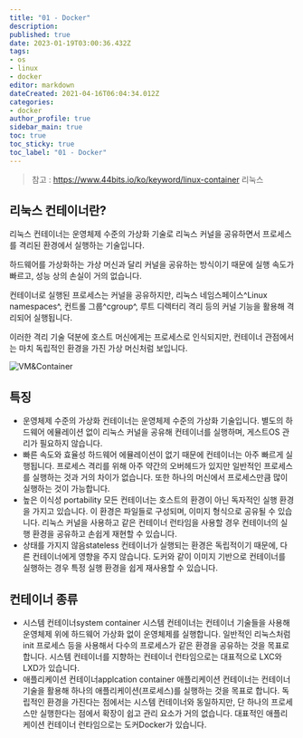 ```yaml
---
title: "01 - Docker"
description: 
published: true
date: 2023-01-19T03:00:36.432Z
tags: 
- os
- linux
- docker
editor: markdown
dateCreated: 2021-04-16T06:04:34.012Z
categories: 
- docker
author_profile: true
sidebar_main: true
toc: true
toc_sticky: true
toc_label: "01 - Docker"
---
```


> 참고 : https://www.44bits.io/ko/keyword/linux-container
리눅스
## 리눅스 컨테이너란?

리눅스 컨테이너는 운영체제 수준의 가상화 기술로 리눅스 커널을 공유하면서 프로세스를 격리된 환경에서 실행하는 기술입니다. 

하드웨어를 가상화하는 가상 머신과 달리 커널을 공유하는 방식이기 때문에 실행 속도가 빠르고, 성능 상의 손실이 거의 없습니다. 

컨테이너로 실행된 프로세스는 커널을 공유하지만, 리눅스 네임스페이스^Linux namespaces^, 컨트롤 그룹^cgroup^, 루트 디렉터리 격리 등의 커널 기능을 활용해 격리되어 실행됩니다. 

이러한 격리 기술 덕분에 호스트 머신에게는 프로세스로 인식되지만, 컨테이너 관점에서는 마치 독립적인 환경을 가진 가상 머신처럼 보입니다.

![VM&Container](https://d1.awsstatic.com/Developer%20Marketing/containers/monolith_2-VM-vs-Containers.78f841efba175556d82f64d1779eb8b725de398d.png)

## 특징
- 운영체제 수준의 가상화 
컨테이너는 운영체제 수준의 가상화 기술입니다. 
별도의 하드웨어 에뮬레이션 없이 리눅스 커널을 공유해 컨테이너를 실행하며, 게스트OS 관리가 필요하지 않습니다.
- 빠른 속도와 효율성 
하드웨어 에뮬레이션이 없기 때문에 컨테이너는 아주 빠르게 실행됩니다. 
프로세스 격리를 위해 아주 약간의 오버헤드가 있지만 일반적인 프로세스를 실행하는 것과 거의 차이가 없습니다. 
또한 하나의 머신에서 프로세스만큼 많이 실행하는 것이 가능합니다.
- 높은 이식성 portability
모든 컨테이너는 호스트의 환경이 아닌 독자적인 실행 환경을 가지고 있습니다. 
이 환경은 파일들로 구성되며, 이미지 형식으로 공유될 수 있습니다. 
리눅스 커널을 사용하고 같은 컨테이너 런타임을 사용할 경우 컨테이너의 실행 환경을 공유하고 손쉽게 재현할 수 있습니다.
- 상태를 가지지 않음stateless
컨테이너가 실행되는 환경은 독립적이기 때문에, 다른 컨테이너에게 영향을 주지 않습니다. 
도커와 같이 이미지 기반으로 컨테이너를 실행하는 경우 특정 실행 환경을 쉽게 재사용할 수 있습니다.

## 컨테이너 종류
- 시스템 컨테이너system container
시스템 컨테이너는 컨테이너 기술들을 사용해 운영체제 위에 하드웨어 가상화 없이 운영체제를 실행합니다. 
일반적인 리눅스처럼 init 프로세스 등을 사용해서 다수의 프로세스가 같은 환경을 공유하는 것을 목표로 합니다. 
시스템 컨테이너를 지향하는 컨테이너 런타임으로는 대표적으로 LXC와 LXD가 있습니다.
- 애플리케이션 컨테이너applcation container
애플리케이션 컨테이너는 컨테이너 기술을 활용해 하나의 애플리케이션(프로세스)를 실행하는 것을 목표로 합니다. 
독립적인 환경을 가진다는 점에서는 시스템 컨테이너와 동일하지만, 단 하나의 프로세스만 실행한다는 점에서 확장이 쉽고 관리 요소가 거의 없습니다. 
대표적인 애플리케이션 컨테이너 런타임으로는 도커Docker가 있습니다.







